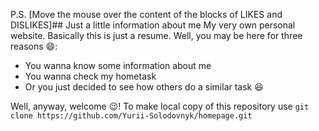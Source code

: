 P.S. [Move the mouse over the content of the blocks of LIKES and DISLIKES]## Just a little information about me
My very own personal website. Basically this is just a resume.
Well, you may be here for three reasons :smile::

- You wanna know some information about me
- You wanna check my hometask
- Or you just decided to see how others do a similar task :laughing:

Well, anyway, welcome :wink:!
To make local copy of this repository use 
`git clone https://github.com/Yurii-Solodovnyk/homepage.git`
